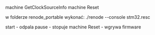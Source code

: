 machine GetClockSourceInfo 
machine Reset

w folderze renode_portable wykonać:
./renode --console stm32.resc

start - odpala
pause - stopuje
machine Reset - wgrywa firmware
